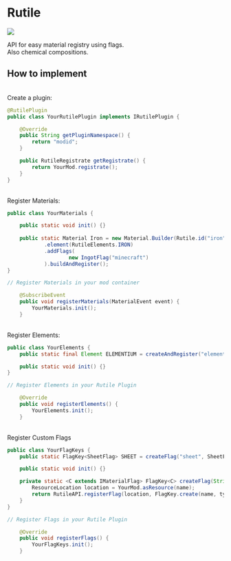 # Rutile
[![](https://jitpack.io/v/Metallurgists-of-Create/Rutile.svg)](https://jitpack.io/#Metallurgists-of-Create/Rutile)


API for easy material registry using flags. \
Also chemical compositions.

## How to implement
\
Create a plugin:
```java
@RutilePlugin
public class YourRutilePlugin implements IRutilePlugin {

    @Override
    public String getPluginNamespace() {
        return "modid";
    }

    public RutileRegistrate getRegistrate() {
        return YourMod.registrate();
    }
}
```
\
Register Materials:
```java
public class YourMaterials {

    public static void init() {}
    
    public static Material Iron = new Material.Builder(Rutile.id("iron"))
            .element(RutileElements.IRON)
            .addFlags(
                    new IngotFlag("minecraft")
            ).buildAndRegister();
}

// Register Materials in your mod container

    @SubscribeEvent
    public void registerMaterials(MaterialEvent event) {
        YourMaterials.init();
    }
```
\
Register Elements:
```java
public class YourElements {
    public static final Element ELEMENTIUM = createAndRegister("elementium", "El", 0xff4aedd9);

    public static void init() {}
}

// Register Elements in your Rutile Plugin

    @Override
    public void registerElements() {
        YourElements.init();
    }
```
\
Register Custom Flags
```java
public class YourFlagKeys {
    public static FlagKey<SheetFlag> SHEET = createFlag("sheet", SheetFlag.class);

    public static void init() {}

    private static <C extends IMaterialFlag> FlagKey<C> createFlag(String name, Class<C> type) {
        ResourceLocation location = YourMod.asResource(name);
        return RutileAPI.registerFlag(location, FlagKey.create(name, type));
    }
}

// Register Flags in your Rutile Plugin

    @Override
    public void registerFlags() {
        YourFlagKeys.init();
    }
```
